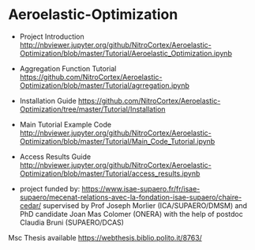 # Aeroelastic-Optimization


* Project Introduction http://nbviewer.jupyter.org/github/NitroCortex/Aeroelastic-Optimization/blob/master/Tutorial/Aeroelastic_Optimization.ipynb
* Aggregation Function Tutorial https://github.com/NitroCortex/Aeroelastic-Optimization/blob/master/Tutorial/agrregation.ipynb
* Installation Guide https://github.com/NitroCortex/Aeroelastic-Optimization/tree/master/Tutorial/Installation
* Main Tutorial Example Code http://nbviewer.jupyter.org/github/NitroCortex/Aeroelastic-Optimization/blob/master/Tutorial/Main_Code_Tutorial.ipynb
* Access Results Guide http://nbviewer.jupyter.org/github/NitroCortex/Aeroelastic-Optimization/blob/master/Tutorial/access_results.ipynb

* project funded by: https://www.isae-supaero.fr/fr/isae-supaero/mecenat-relations-avec-la-fondation-isae-supaero/chaire-cedar/ supervised by Prof Joseph Morlier (ICA/SUPAERO/DMSM) and PhD candidate Joan Mas Colomer (ONERA) with the help of postdoc Claudia Bruni (SUPAERO/DCAS)

Msc Thesis available https://webthesis.biblio.polito.it/8763/

